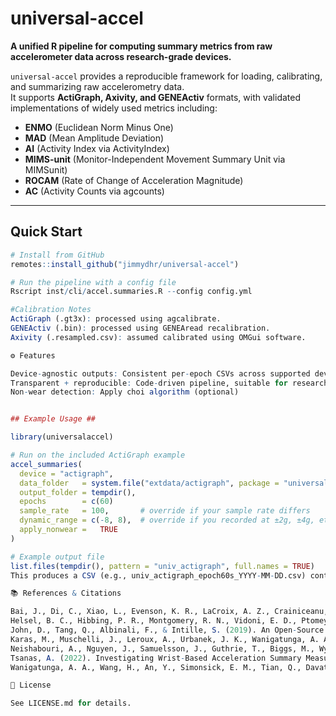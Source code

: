 # universal-accel

**A unified R pipeline for computing summary metrics from raw accelerometer data across research-grade devices.**

`universal-accel` provides a reproducible framework for loading, calibrating, and summarizing raw accelerometry data.  
It supports **ActiGraph, Axivity, and GENEActiv** formats, with validated implementations of widely used metrics including:  

- **ENMO** (Euclidean Norm Minus One)  
- **MAD** (Mean Amplitude Deviation)  
- **AI** (Activity Index via ActivityIndex)  
- **MIMS-unit** (Monitor-Independent Movement Summary Unit via MIMSunit)  
- **ROCAM** (Rate of Change of Acceleration Magnitude)  
- **AC** (Activity Counts via agcounts)  

---

## Quick Start

```r
# Install from GitHub
remotes::install_github("jimmydhr/universal-accel")

# Run the pipeline with a config file
Rscript inst/cli/accel.summaries.R --config config.yml

#Calibration Notes
ActiGraph (.gt3x): processed using agcalibrate.
GENEActiv (.bin): processed using GENEAread recalibration.
Axivity (.resampled.csv): assumed calibrated using OMGui software.

⚙ Features

Device-agnostic outputs: Consistent per-epoch CSVs across supported devices.
Transparent + reproducible: Code-driven pipeline, suitable for research and collaboration.
Non-wear detection: Apply choi algorithm (optional)


## Example Usage ## 

library(universalaccel)

# Run on the included ActiGraph example
accel_summaries(
  device = "actigraph",
  data_folder   = system.file("extdata/actigraph", package = "universalaccel"),
  output_folder = tempdir(),
  epochs        = c(60)
  sample_rate   = 100,       # override if your sample rate differs
  dynamic_range = c(-8, 8),  # override if you recorded at ±2g, ±4g, etc.
  apply_nonwear =   TRUE
)

# Example output file
list.files(tempdir(), pattern = "univ_actigraph", full.names = TRUE)
This produces a CSV (e.g., univ_actigraph_epoch60s_YYYY-MM-DD.csv) containing synchronized MIMS, AI, AC, ENMO, MAD, and ROCAM metrics.

📚 References & Citations

Bai, J., Di, C., Xiao, L., Evenson, K. R., LaCroix, A. Z., Crainiceanu, C. M., & Buchner, D. M. (2016). An Activity Index for Raw Accelerometry Data and Its Comparison with Other Activity Metrics. PLOS ONE, 11(8), e0160644. https://doi.org/10.1371/journal.pone.0160644
Helsel, B. C., Hibbing, P. R., Montgomery, R. N., Vidoni, E. D., Ptomey, L. T., Clutton, J., & Washburn, R. A. (2024). agcounts: An R Package to Calculate ActiGraph Activity Counts From Portable Accelerometers. Journal for the Measurement of Physical Behaviour, 7(1). https://doi.org/10.1123/jmpb.2023-0037
John, D., Tang, Q., Albinali, F., & Intille, S. (2019). An Open-Source Monitor-Independent Movement Summary for Accelerometer Data Processing. Journal for the Measurement of Physical Behaviour, 2(4), 268–281. https://doi.org/10.1123/jmpb.2018-0068
Karas, M., Muschelli, J., Leroux, A., Urbanek, J. K., Wanigatunga, A. A., Bai, J., Crainiceanu, C. M., & Schrack, J. A. (2022). Comparison of Accelerometry-Based Measures of Physical Activity: Retrospective Observational Data Analysis Study. JMIR mHealth and uHealth, 10(7), e38077. https://doi.org/10.2196/38077
Neishabouri, A., Nguyen, J., Samuelsson, J., Guthrie, T., Biggs, M., Wyatt, J., Cross, D., Karas, M., Migueles, J. H., Khan, S., & Guo, C. C. (2022). Quantification of Acceleration as Activity Counts in ActiGraph Wearable. Scientific Reports, 12(1), 11958. https://doi.org/10.1038/s41598-022-16003-x
Tsanas, A. (2022). Investigating Wrist-Based Acceleration Summary Measures Across Different Sample Rates Towards 24-Hour Physical Activity and Sleep Profile Assessment. Sensors, 22(16), 6152. https://doi.org/10.3390/s22166152
Wanigatunga, A. A., Wang, H., An, Y., Simonsick, E. M., Tian, Q., Davatzikos, C., Urbanek, J. K., Zipunnikov, V., Spira, A. P., Ferrucci, L., Resnick, S. M., & Schrack, J. A. (2021). Association Between Brain Volumes and Patterns of Physical Activity in Community-Dwelling Older Adults. The Journals of Gerontology: Series A, 76(8), 1504–1511. https://doi.org/10.1093/gerona/glaa294

📜 License

See LICENSE.md for details.

